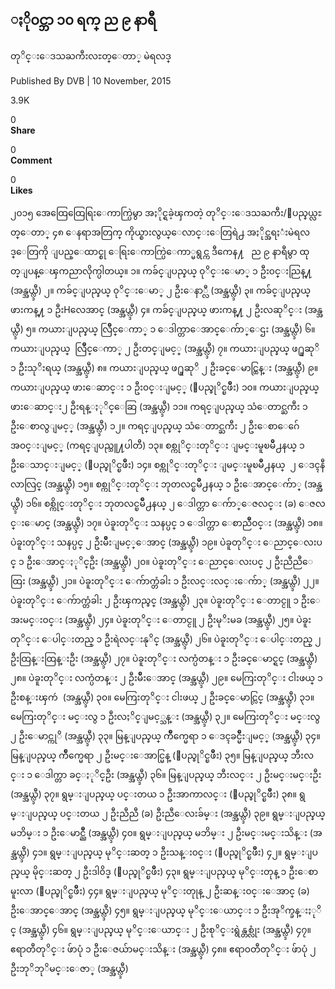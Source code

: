 ##                 ႏို၀င္ဘာ ၁၀ ရက္ ည ၉ နာရီ
တုိင္းေဒသႀကီးလႊတ္ေတာ္ မဲရလဒ္


Published By                            DVB | 10 November,
2015                        

3.9K                    


0                                         
**Share**                                    


0                                         
**Comment**                                    


0                                         
**Likes**                                    


၂၀၁၅ အေထြေထြေရြးေကာက္ပြဲမွာ
အႏိုင္ရခဲ့ၾကတဲ့ တုိင္းေဒသႀကီး/ျပည္နယ္လႊတ္ေတာ္
၄၈ ေနရာအတြက္ ကိုယ္စားလွယ္ေလာင္းေတြရဲ႕
အႏိုင္အရႈံးမဲရလဒ္ေတြကို ျပည္ေထာင္စု
ေရြးေကာက္ပြဲေကာ္မရွင္က ဒီကေန႔
  ည ၉ နာရီမွာ ထုတ္ျပန္ေၾကညာလိုက္ပါတယ္။&#13;&#13;၁။
ကခ်င္ျပည္နယ္ ၀ုိင္းေမာ္ ၁ ဦး၀င္းညြန္႔
(အန္အယ္လ္ဒီ)&#13;&#13;၂။ ကခ်င္ျပည္နယ္
၀ုိင္းေမာ္ ၂ ဦးေနာ္လီ (အန္အယ္လ္ဒီ)&#13;&#13;၃။
ကခ်င္ျပည္နယ္ ဖားကန္႔ ၁ ဦးHလေအာင္
(အန္အယ္လ္ဒီ)&#13;&#13;၄။ ကခ်င္ျပည္နယ္
ဖားကန္႔ ၂ ဦးလဆုိင္း (အန္အယ္လ္ဒီ)&#13;&#13;၅။
ကယားျပည္နယ္ လြဳိင္ေကာ္ ၁ ေဒါက္တာေအာင္ေက်ာ္ေဌး
(အန္အယ္လ္ဒီ)&#13;&#13;၆။ ကယားျပည္နယ္
 လြဳိင္ေကာ္ ၂ ဦးတင္ျမင့္ (အန္အယ္လ္ဒီ)&#13;&#13;၇။
ကယားျပည္နယ္ ဖ႐ူဆုိ ၁ ဦးသုိးရယ္
(အန္အယ္လ္ဒီ)&#13;&#13;၈။ ကယားျပည္နယ္
ဖ႐ူဆုိ ၂ ဦးခင္ေမာင္ထြန္း (အန္အယ္လ္ဒီ)&#13;&#13;၉။
ကယားျပည္နယ္ ဖားေဆာင္း ၁ ဦး၀င္းျမင့္
(ျပည္ခုိင္ၿဖိဳး)&#13;&#13;၁၀။ ကယားျပည္နယ္
ဖားေဆာင္း၂ ဦးရန္ႏုိင္ေဆြ (အန္အယ္လ္ဒီ)&#13;&#13;၁၁။
ကရင္ျပည္နယ္ သံေတာင္ႀကီး ၁ ဦးေစာလွျမင့္
(အန္အယ္လ္ဒီ)&#13;&#13;၁၂။ ကရင္ျပည္နယ္
သံေတာင္ႀကီး ၂ ဦးေစာေဂ်ေအ၀င္းျမင့္
(ကရင္ျပည္သူ႔ပါတီ)&#13;&#13;၁၃။ စစ္ကုိင္းတုိင္း
ျမင္းမူၿမိဳ႕နယ္ ၁ ဦးေသာင္းျမင့္
(ျပည္ခုိင္ၿဖိဳး)&#13;&#13;၁၄။ စစ္ကုိင္းတုိင္း
ျမင္းမူၿမိဳ႕နယ္  ၂ ေဒၚနီလာလြင္
(အန္အယ္လ္ဒီ)&#13;&#13;၁၅။ စစ္ကုိင္းတုိင္း
ဘုတလင္ၿမိဳ႕နယ္ ၁ ဦးေအာင္ေက်ာ္
(အန္အယ္လ္ဒီ)&#13;&#13;၁၆။ စစ္ကိုင္းတုိင္း
ဘုတလင္ၿမိဳ႕နယ္ ၂ ေဒါက္တာ ေက်ာ္ေဇလင္း
(ခ) ေဇလင္းေမာင္ (အန္အယ္လ္ဒီ)&#13;&#13;၁၇။
ပဲခူးတုိင္း သနပ္ပင္ ၁ ေဒါက္တာ
ေစာညိဳ၀င္း (အန္အယ္လ္ဒီ)&#13;&#13;၁၈။
ပဲခူးတုိင္း သနပ္ပင္ ၂ ဦးမ်ဳိးျမင့္ေအာင္
(အန္အယ္လ္ဒီ)&#13;&#13;၁၉။ ပဲခူတုိင္း
ေညာင္ေလးပင္ ၁ ဦးေအာင္ႏုိင္ဦး
(အန္အယ္လ္ဒီ)&#13;&#13;၂၀။ ပဲခူးတုိင္း
ေညာင္ေလးပင္ ၂ ဦးညီညီေထြး (အန္အယ္လ္ဒီ)&#13;&#13;၂၁။
ပဲခူးတုိင္း ေက်ာက္တံခါး ၁ ဦးလင္းလင္းေက်ာ္
(အန္အယ္လ္ဒီ)&#13;&#13;၂၂။ ပဲခူးတုိင္း
ေက်ာက္တံခါး ၂ ဦးၾကည္ခင္ (အန္အယ္လ္ဒီ)&#13;&#13;၂၃။
ပဲခူးတုိင္း ေတာင္ငူ ၁ ဦးေအးမင္း၀င္း
(အန္အယ္လ္ဒီ)&#13;&#13;၂၄။ ပဲခူးတုိင္း
ေတာင္ငူ ၂ ဦးမုိးမခ (အန္အယ္လ္ဒီ)&#13;&#13;၂၅။
ပဲခူးတုိင္း ေပါင္းတည္ ၁ ဦးရဲလင္းနုိင္
(အန္အယ္လ္ဒီ)&#13;&#13;၂၆။ ပဲခူးတုိင္း
ေပါင္းတည္ ၂ ဦးထြန္းထြန္းဦး (အန္အယ္လ္ဒီ)&#13;&#13;၂၇။
ပဲခူးတုိင္း လက္ပံတန္း ၁ ဦးခင္ေမာင္ရင္
(အန္အယ္လ္ဒီ)&#13;&#13;၂၈။ ပဲခူးတုိင္း
လက္ပံတန္း ၂ ဦးမ်ဳိးေအာင္ (အန္အယ္လ္ဒီ)&#13;&#13;၂၉။
မေကြးတုိင္း ငါးဖယ္ ၁ ဦးစန္းၾကဴ
 (အန္အယ္လ္ဒီ)&#13;&#13;၃၀။ မေကြးတုိင္း
ငါးဖယ္ ၂ ဦးခင္ေမာင္လြင္ (အန္အယ္လ္ဒီ)&#13;&#13;၃၁။
မေကြးတုိင္း မင္းလွ ၁ ဦးလႈိင္ျမင့္သန္း
(အန္အယ္လ္ဒီ)&#13;&#13;၃၂။ မေကြးတုိင္း
မင္းလွ ၂ ဦးေမာင္ကုိ (အန္အယ္လ္ဒီ)&#13;&#13;၃၃။
မြန္ျပည္နယ္ က်ဳိက္မေရာ ၁ ေဒၚခင္မ်ဳိးျမင့္
(အန္အယ္လ္ဒီ)&#13;&#13;၃၄။ မြန္ျပည္နယ္
က်ဳိက္မေရာ ၂ ဦးမင္းေအာင္မြန္
(ျပည္ခုိင္ၿဖဳိး)&#13;&#13;၃၅။ မြန္ျပည္နယ္
ဘီးလင္း ၁ ေဒါက္တာ ခင္ႏုိင္ဦး (အန္အယ္လ္ဒီ)&#13;&#13;၃၆။
မြန္ျပည္နယ္ ဘီးလင္း ၂ ဦးမင္းမင္းဦး
(အန္အယ္လ္ဒီ)&#13;&#13;၃၇။ ရွမ္းျပည္နယ္
ပင္းတယ ၁ ဦးအာကာလင္း (ျပည္ခုိင္ၿဖဳိး)&#13;&#13;၃၈။
ရွမ္းျပည္နယ္ ပင္းတယ ၂ ဦးညီညီ (ခ)
ဦးညီေလးခ်မ္း (အန္အယ္လ္ဒီ)&#13;&#13;၃၉။
ရွမ္းျပည္နယ္ မဘိမ္း ၁ ဦးေမာင္ညိဳ
(အန္အယ္လ္ဒီ)&#13;&#13;၄၀။ ရွမ္းျပည္နယ္
မဘိမ္း ၂ ဦးမင္းမင္းသိန္း (အန္အယ္လ္ဒီ)&#13;&#13;၄၁။
ရွမ္းျပည္နယ္ မုိင္းဆတ္ ၁ ဦးသန္း၀င္း
(ျပည္ခုိင္ၿဖဳိး)&#13;&#13;၄၂။ ရွမ္းျပည္နယ္
မိုင္းဆတ္ ၂ ဦးဒါ၀ိဒ္ (ျပည္ခုိင္ၿဖဳိး)&#13;&#13;၄၃။
ရွမ္းျပည္နယ္ မုိင္းတုန္ ၁ ဦးေစာမူးလာ
(ျပည္ခုိင္ၿဖဳိး)&#13;&#13;၄၄။ ရွမ္းျပည္နယ္
မုိင္းတုုန္ ၂ ဦးဆန္း၀င္းေအာင္
(ခ) ဦးေအာင္ေအာင္ (အန္အယ္လ္ဒီ)&#13;&#13;၄၅။
ရွမ္းျပည္နယ္ မုိင္းေယာင္း ၁ ဦးအုိက္ခန္းႏုိင္
(အန္အယ္လ္ဒီ)&#13;&#13;၄၆။ ရွမ္းျပည္နယ္
မုိင္းေယာင္း ၂ ဦးစုိင္းရွဲန္တစ္လုံး
(အန္အယ္လ္ဒီ)&#13;&#13;၄၇။ ဧရာတီတုိင္း
ဖ်ာပုံ ၁ ဦးေဇယ်ာမင္းသိန္း (အန္အယ္လ္ဒီ)&#13;&#13;၄၈။
ဧရာ၀တီတုိင္း ဖ်ာပုံ ၂ ဦးဘုိဘုိမင္းေဇာ္
(အန္အယ္လ္ဒီ)            

